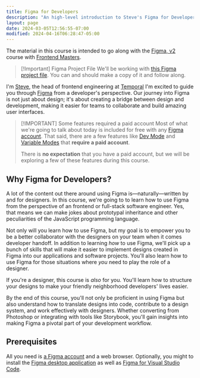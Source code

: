 ```yaml
---
title: Figma for Developers
description: "An high-level introduction to Steve's Figma for Developers course."
layout: page
date: 2024-03-05T12:56:55-07:00
modified: 2024-04-16T06:28:47-05:00
---
```


The material in this course is intended to go along with the [Figma, v2](https://frontendmasters.com/courses/figma-v2/) course with [Frontend Masters](https://frontendmasters.com).

> [!Important] Figma Project File
> We'll be working with [this Figma project file](https://www.figma.com/community/file/1362026240901861662). You can and should make a copy of it and follow along.

I'm [Steve](https://stevekinney.net), the head of frontend engineering at [Temporal](https://temporal.io) I'm excited to guide you through [Figma](https://figma.com) from a developer's perspective. Our journey into Figma is not just about design; it's about creating a bridge between design and development, making it easier for teams to collaborate and build amazing user interfaces.

> [!IMPORTANT] Some features required a paid account
> Most of what we're going to talk about today is included for free with any [Figma account](https://help.figma.com/hc/en-us/articles/360039811114-Create-a-Figma-account). That said, there are a few features like [Dev Mode](https://www.figma.com/dev-mode/) and [Variable Modes](https://help.figma.com/hc/en-us/articles/15343816063383-Modes-for-variables) that **require a paid account**.
>
> There is **no expectation** that you have a paid account, but we will be exploring a few of these features during this course.

## Why Figma for Developers?

A lot of the content out there around using Figma is—naturally—written by and for designers. In this course, we're going to to learn how to use Figma from the perspective of an frontend or full-stack software engineer. Yes, that means we can make jokes about prototypal inheritance and other peculiarities of the JavaScript programming language.

Not only will you learn how to use Figma, but my goal is to empower you to be a better collaborator with the designers on your team when it comes developer handoff. In addition to learning _how_ to use Figma, we'll pick up a bunch of skills that will make it easier to implement designs created in Figma into our applications and software projects. You'll also learn how to use Figma for those situations where _you_ need to play the role of a designer.

If you're a designer, this course is _also_ for you. You'll learn how to structure your designs to make your friendly neighborhood developers' lives easier.

By the end of this course, you'll not only be proficient in using Figma but also understand how to translate designs into code, contribute to a design system, and work effectively with designers. Whether converting from Photoshop or integrating with tools like Storybook, you'll gain insights into making Figma a pivotal part of your development workflow.

## Prerequisites

All you need is [a Figma account](https://www.figma.com/login) and a web browser. Optionally, you might to install the [Figma desktop application](https://www.figma.com/downloads) as well as [Figma for Visual Studio Code](https://help.figma.com/hc/en-us/articles/15023121296151-Figma-for-VS-Code).
